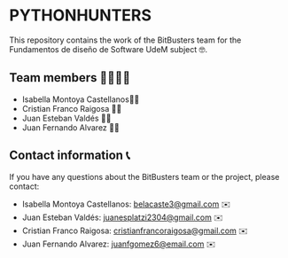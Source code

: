 # PYTHONHUNTERS


This repository contains the work of the BitBusters team for the Fundamentos de diseño de Software  UdeM subject 🤓.

## Team members 👨‍👩‍👦‍👦
-   Isabella Montoya Castellanos👨‍💼
-   Cristian Franco Raigosa 👨‍💼
-   Juan Esteban Valdés 👨‍💼
-   Juan Fernando Alvarez 👨‍💼

## Contact information 📞

If you have any questions about the BitBusters team or the project, please contact:

-   Isabella Montoya Castellanos: belacaste3@gmail.com ✉️
-   Juan Esteban Valdés: juanesplatzi2304@gmail.com ✉️
-   Cristian Franco Raigosa: cristianfrancoraigosa@gmail.com ✉️
-   Juan Fernando Alvarez: juanfgomez6@email.com ✉️

